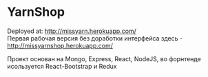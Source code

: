 # YarnShop

Deployed at: http://missyarn.herokuapp.com/<br/>
Первая рабочая версия без доработки интерфейса здесь - http://missyarnshop.herokuapp.com/

Проект основан на Mongo, Express, React, NodeJS, во форнтенде исользуется React-Bootstrap и Redux 

